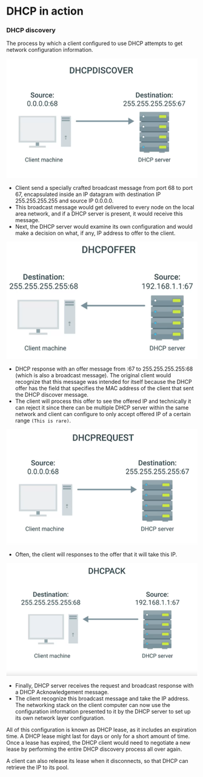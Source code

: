 # DHCP in action

### **DHCP discovery**

The process by which a client configured to use DHCP attempts to get network configuration information.

![image](images/dhcp-discover.png)

- Client send a specially crafted broadcast message from port 68 to port 67, encapsulated inside an IP datagram with destination IP 255.255.255.255 and source IP 0.0.0.0.
- This broadcast message would get delivered to every node on the local area network, and if a DHCP server is present, it would receive this message.
- Next, the DHCP server would examine its own configuration and would make a decision on what, if any, IP address to offer to the client.

![image](images/dhcp-offer.png)

- DHCP response with an offer message from <its-actual-IP>:67 to 255.255.255.255:68 (which is also a broadcast message). The original client would recognize that this message was intended for itself because the DHCP offer has the field that specifies the MAC address of the client that sent the DHCP discover message.
- The client will process this offer to see the offered IP and technically it can reject it since there can be multiple DHCP server within the same network and client can configure to only accept offered IP of a certain range `(This is rare)`.

![image](images/dhcp-request.png)

- Often, the client will responses to the offer that it will take this IP.

![image](images/dhcp-ack.png)

- Finally, DHCP server receives the request and broadcast response with a DHCP Acknowledgement message.
- The client recognize this broadcast message and take the IP address. The networking stack on the client computer can now use the configuration information presented to it by the DHCP server to set up its own network layer configuration.

All of this configuration is known as DHCP lease, as it includes an expiration time. A DHCP lease might last for days or only for a short amount of time. Once a lease has expired, the DHCP client would need to negotiate a new lease by performing the entire DHCP discovery process all over again.

A client can also release its lease when it disconnects, so that DHCP can retrieve the IP to its pool.
